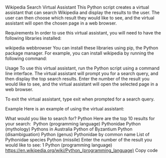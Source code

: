 Wikipedia Search Virtual Assistant
This Python script creates a virtual assistant that can search Wikipedia and display the results to the user. The user can then choose which result they would like to see, and the virtual assistant will open the chosen page in a web browser.

Requirements
In order to use this virtual assistant, you will need to have the following libraries installed:

wikipedia
webbrowser
You can install these libraries using pip, the Python package manager. For example, you can install wikipedia by running the following command:

Usage
To use this virtual assistant, run the Python script using a command line interface. The virtual assistant will prompt you for a search query, and then display the top search results. Enter the number of the result you would like to see, and the virtual assistant will open the selected page in a web browser.

To exit the virtual assistant, type exit when prompted for a search query.

Example
Here is an example of using the virtual assistant:

What would you like to search for? Python
Here are the top 10 results for your search:
​
Python (programming language)
Pythonidae
Python (mythology)
Pythons in Australia
Python of Byzantium
Python (disambiguation)
Python (genus)
Pythonidae by common name
List of Pythonidae species
Python (missile)
Enter the number of the result you would like to see: 1
Python (programming language)
https://en.wikipedia.org/wiki/Python_(programming_language)
Copy code
​
​
​
​


